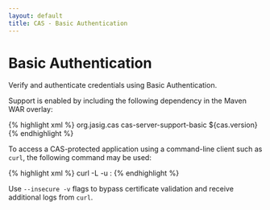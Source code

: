 ```yaml
---
layout: default
title: CAS - Basic Authentication
---
```


# Basic Authentication
Verify and authenticate credentials using Basic Authentication.

Support is enabled by including the following dependency in the Maven WAR overlay:

{% highlight xml %}
<dependency>
  <groupId>org.jasig.cas</groupId>
  <artifactId>cas-server-support-basic</artifactId>
  <version>${cas.version}</version>
</dependency>
{% endhighlight %}

To access a CAS-protected application using a command-line client such as `curl`, the following command may be used:

{% highlight xml %}
curl <APPLICATION-URL> -L -u <USER>:<PASSWORD>
{% endhighlight %}

Use `--insecure -v` flags to bypass certificate validation and receive additional logs from `curl`. 
